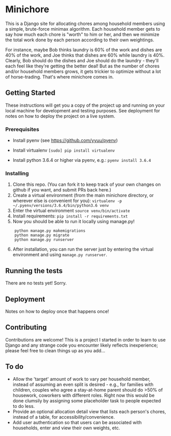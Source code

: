# Minichore

This is a Django site for allocating chores among household members using a simple, brute-force minimax algorithm. Each household member gets to say how much each chore is "worth" to him or her, and then we minimize the total work done by each person according to their own weightings. 

For instance, maybe Bob thinks laundry is 60% of the work and 
dishes are 40% of the work, and Joe thinks that dishes are 60% while laundry is 40%. Clearly, Bob should do the dishes and Joe should do the laundry - they'll each feel like they're getting the better deal! But as the number of chores and/or household members grows, it gets trickier to optimize without a lot of horse-trading. That's where minichore comes in.

## Getting Started

These instructions will get you a copy of the project up and running on your local machine for development and testing purposes. See deployment for notes on how to deploy the project on a live system.

### Prerequisites

- Install pyenv (see https://github.com/yyuu/pyenv)

- Install virtualenv
  `[sudo] pip install virtualenv`

- Install python 3.6.4 or higher via pyenv, e.g.:
  `pyenv install 3.6.4`

### Installing

1. Clone this repo. (You can fork it to keep track of your own changes on github if you want, and submit PRs back here.)
2. Create a virtual environment (from the main minichore directory, or wherever else is convenient for you):
  `virtualenv -p ~/.pyenv/versions/3.6.4/bin/python3.6 venv`
3. Enter the virtual environment
   `source venv/bin/activate`
4. Install requirements:
  `pip install -r requirements.txt`
5. Now you should be able to run it locally using manage.py!
  ```
      python manage.py makemigrations
      python manage.py migrate
      python manage.py runserver
   ```
6. After installation, you can run the server just by entering the virtual environment and using `manage.py runserver`.

## Running the tests

There are no tests yet! Sorry. 

## Deployment

Notes on how to deploy once that happens once!

## Contributing

Contributions are welcome! This is a project I started in order to learn to use Django and any strange code you encounter likely reflects inexperience; please feel free to clean things up as you add...

## To do

- Allow the 'target' amount of work to vary per household member, instead of assuming an even split is desired - e.g., for families with children, couples who agree a stay-at-home parent should do >50% of housework, coworkers with different roles. Right now this would be done clumsily by assigning some placeholder task to people expected to do less.
- Provide an optional allocation detail view that lists each person's chores, instead of a table, for accessibility/convenience.
- Add user authentication so that users can be associated with households, enter and view their own weights, etc.